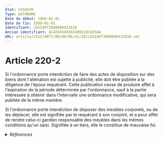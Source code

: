 ```yaml
---
État: VIGUEUR
Type: AUTONOME
Date de début: 1966-02-01
Date de fin: 2999-01-01
Identifiant: LEGIARTI000006422828
Ancien identifiant: ACAXXXXXXXX5X00220CAXXAA
URL: article/LEGI/ARTI/00/00/06/42/28/LEGIARTI000006422828.xml
---
```


<h1>Article 220-2</h1>

Si l'ordonnance porte interdiction de faire des actes de disposition sur des
biens dont l'aliénation est sujette à publicité, elle doit être publiée à la
diligence de l'époux requérant. Cette publication cesse de produire effet à
l'expiration de la période déterminée par l'ordonnance, sauf à la partie
intéressée à obtenir dans l'intervalle une ordonnance modificative, qui sera
publiée de la même manière.<br />

Si l'ordonnance porte interdiction de disposer des meubles corporels, ou de les
déplacer, elle est signifiée par le requérant à son conjoint, et a pour effet de
rendre celui-ci gardien responsable des meubles dans les mêmes conditions qu'un
saisi. Signifiée à un tiers, elle le constitue de mauvaise foi.


<details>
  <summary><em>Références</em></summary>

  <h2>Articles faisant référence à l'article</h2>
  
  <ul>
    <li>
      <a href="https://legal.tricoteuses.fr//redirection/LEGIARTI000006422819?vers=git&vers=legifrance">Code civil - article 220-1 AUTONOME MODIFIE, en vigueur du 1994-02-01 au 2005-01-01</a> TXT_ASSOCIE source
    </li>
    <li>
      <a href="https://legal.tricoteuses.fr//redirection/LEGIARTI000006472783?vers=git&vers=legifrance">Loi n° 65-570 du 13 juillet 1965 portant réforme des régimes matrimoniaux - article 6 AUTONOME MODIFIE, en vigueur du 1966-02-01 au 1994-03-01</a> CITATION source
    </li>
    <li>
      <a href="https://legal.tricoteuses.fr//redirection/LEGIARTI000006422820?vers=git&vers=legifrance">Code civil - article 220-1 AUTONOME MODIFIE, en vigueur du 2005-01-01 au 2010-10-01</a> TXT_ASSOCIE source
    </li>
    <li>
      <a href="https://legal.tricoteuses.fr//redirection/LEGIARTI000006472784?vers=git&vers=legifrance">Loi n° 65-570 du 13 juillet 1965 portant réforme des régimes matrimoniaux - article 6 AUTONOME VIGUEUR, en vigueur depuis le 1994-03-01</a> CITATION source
    </li>
    <li>
      <a href="https://legal.tricoteuses.fr//redirection/LEGIARTI000006272712?vers=git&vers=legifrance">Loi n°65-570 du 13 juillet 1965 PORTANT REFORME DES REGIMES MATRIMONIAUX - article 1 ENTIEREMENT_MODIF</a> CREATION cible
    </li>
    <li>
      <a href="https://legal.tricoteuses.fr//redirection/LEGIARTI000006422818?vers=git&vers=legifrance">Code civil - article 220-1 AUTONOME MODIFIE, en vigueur du 1966-02-01 au 1994-03-01</a> TXT_ASSOCIE source
    </li>
  </ul>
  
  <h2>Références faites par l'article</h2>
  
  <ul>
    <li>
      CODIFICATION source Loi 1803-03-14
    </li>
    <li>
      1965-07-13 CREATION source <a href="https://legal.tricoteuses.fr//redirection/LEGIARTI000006272712?vers=git&vers=legifrance">Loi n°65-570 du 13 juillet 1965 PORTANT REFORME DES REGIMES MATRIMONIAUX - article 1 ENTIEREMENT_MODIF</a>
    </li>
    <li>
      1965-07-13 SPEC_APPLI source <a href="https://legal.tricoteuses.fr//redirection/JORFARTI000001867887?vers=git&vers=legifrance">Loi n°65-570 du 13 juillet 1965 PORTANT REFORME DES REGIMES MATRIMONIAUX - article</a>
    </li>
    <li>
      1965-07-13 CITATION cible <a href="https://legal.tricoteuses.fr//redirection/LEGIARTI000006472784?vers=git&vers=legifrance">Loi n° 65-570 du 13 juillet 1965 portant réforme des régimes matrimoniaux - article 6 AUTONOME VIGUEUR, en vigueur depuis le 1994-03-01</a>
    </li>
    <li>
      2999-01-01 TXT_ASSOCIE cible <a href="https://legal.tricoteuses.fr//redirection/LEGIARTI000006422820?vers=git&vers=legifrance">Code civil - article 220-1 AUTONOME MODIFIE, en vigueur du 2005-01-01 au 2010-10-01</a>
    </li>
  </ul>
</details>
